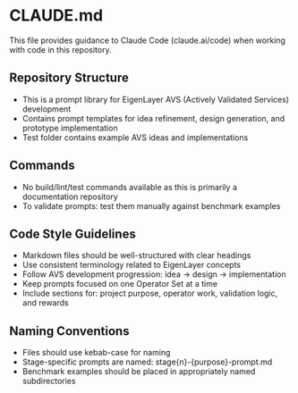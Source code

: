 # CLAUDE.md

This file provides guidance to Claude Code (claude.ai/code) when working with code in this repository.

## Repository Structure
- This is a prompt library for EigenLayer AVS (Actively Validated Services) development
- Contains prompt templates for idea refinement, design generation, and prototype implementation
- Test folder contains example AVS ideas and implementations

## Commands
- No build/lint/test commands available as this is primarily a documentation repository
- To validate prompts: test them manually against benchmark examples

## Code Style Guidelines
- Markdown files should be well-structured with clear headings
- Use consistent terminology related to EigenLayer concepts
- Follow AVS development progression: idea → design → implementation
- Keep prompts focused on one Operator Set at a time
- Include sections for: project purpose, operator work, validation logic, and rewards

## Naming Conventions
- Files should use kebab-case for naming
- Stage-specific prompts are named: stage{n}-{purpose}-prompt.md
- Benchmark examples should be placed in appropriately named subdirectories
